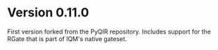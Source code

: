# Version 0.11.0

First version forked from the PyQIR repository. Includes support for the
RGate that is part of IQM's native gateset.